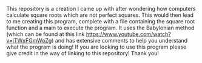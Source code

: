 This repository is a creation I came up with after wondering how computers calculate square roots which are not perfect squares.
This would then lead to me creating this program, complete with a file containing the square root function and a main to execute
the program. It uses the Babylonian method (which can be found at this link https://www.youtube.com/watch?v=jTWxFGmWoZg) and has
extensive comments to help you understand what the program is doing! If you are looking to use this program please give credit in
the way of linking to this repository! Thank you!
